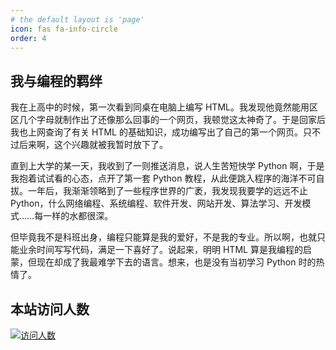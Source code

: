 ```yaml
---
# the default layout is 'page'
icon: fas fa-info-circle
order: 4
---
```


## 我与编程的羁绊

我在上高中的时候，第一次看到同桌在电脑上编写 HTML。我发现他竟然能用区区几个字母就制作出了还像那么回事的一个网页，我顿觉这太神奇了。于是回家后我也上网查询了有关 HTML 的基础知识，成功编写出了自己的第一个网页。只不过后来啊，这个兴趣就被我暂时放下了。

直到上大学的某一天，我收到了一则推送消息，说人生苦短快学 Python 啊，于是我抱着试试看的心态，点开了第一套 Python 教程，从此便跳入程序的海洋不可自拔。一年后，我渐渐领略到了一些程序世界的广袤，我发现我要学的远远不止 Python，什么网络编程、系统编程、软件开发、网站开发、算法学习、开发模式……每一样的水都很深。

但毕竟我不是科班出身，编程只能算是我的爱好，不是我的专业。所以啊，也就只能业余时间写写代码，满足一下喜好了。说起来，明明 HTML 算是我编程的启蒙，但现在却成了我最难学下去的语言。想来，也是没有当初学习 Python 时的热情了。

## 本站访问人数

[![访问人数](https://hits.seeyoufarm.com/api/count/incr/badge.svg?url=https%3A%2F%2Fnotes.oranj.work&count_bg=%2379C83D&title_bg=%23555555&icon=github.svg&icon_color=%23E7E7E7&title=%E6%9C%89%E6%80%9D&edge_flat=false)](https://hits.seeyoufarm.com)
